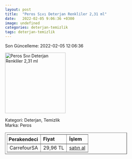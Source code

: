 ```yaml
---
layout: post
title:  "Peros Sıvı Deterjan Renkliler 2,31 ml"
date:   2022-02-05 9:06:36 +0300
image: undefined
categories: deterjan-temizlik
tags: deterjan-temizlik
---
```


Son Güncelleme: 2022-02-05 12:06:36

<img src="undefined" width="200" alt="Peros Sıvı Deterjan Renkliler 2,31 ml" />

Kategori: Deterjan, Temizlik
<br />
Marka: Peros

<table border="1" style="padding: 5px;width:80%;">
  <tr>
    <td style="padding: 5px;"><strong>Perakendeci</strong></td>
    <td><strong>Fiyat</strong></td>
    <td><strong>İşlem</strong></td>
  </tr>
  <tr>
              <td>CarrefourSA</td>
              <td>29,96 TL</td>
              <td><a target="_blank" href="https://www.carrefoursa.com/peros-sivi-deterjan-renkliler-2-31-ml-p-30255203">satın al</a></td>
            </tr>
</table>
